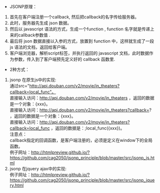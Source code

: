* JSONP原理： 
1. 首先在客户端注册一个callback, 然后把callback的名字传给服务器。 
2. 此时，服务器先生成 json 数据。 
3. 然后以 javascript 语法的方式，生成一个function , function 名字就是传递上来的callback参数值 . 
4. 最后将 json 数据直接以入参的方式，放置到 function 中，这样就生成了一段 js 语法的文档，返回给客户端。 
5. 客户端浏览器，解析script标签，并执行返回的 javascript 文档，此时数据作为参数，传入到了客户端预先定义好的 callback 函数里.

* 2种方式：
1. jsonp 在原生js中的实现:  
通过src="http://api.douban.com/v2/movie/in_theaters?callback=local_func"。   
直接输入访问：http://api.douban.com/v2/movie/in_theaters ，返回的数据是一个对象：{xxx}。  
直接输入访问：http://api.douban.com/v2/movie/in_theaters?callback=? ，返回的数据是一个对象：{xxx}。  
直接输入访问：http://api.douban.com/v2/movie/in_theaters?callback=local_func ，返回的数据是：;local_func({xxx})。  
注意点：  
callback指定的回调函数，是客户端注册的，必须是定义在window下的全局函数。  
例子网址：http://htmlpreview.github.io/?https://github.com/cag2050/jsonp_principle/blob/master/src/jsonp_js.html  
1. jsonp 在jquery ajax中的实现:  
例子网址：http://htmlpreview.github.io/?https://github.com/cag2050/jsonp_principle/blob/master/src/jsonp_jquery.html